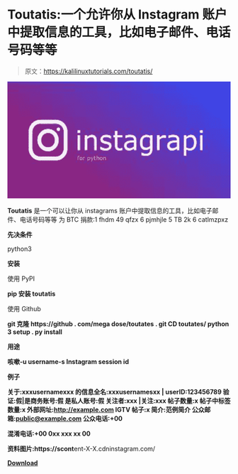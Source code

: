 # Toutatis:一个允许你从 Instagram 账户中提取信息的工具，比如电子邮件、电话号码等等

> 原文：<https://kalilinuxtutorials.com/toutatis/>

[![](img/aaa4f1ca67289a065746b720a983603c.png)](https://blogger.googleusercontent.com/img/a/AVvXsEg_va4upbWXDN7Xg2UpWx081I9JCJxh8bBl6kAjgV8FL1a6C7-0i_aA5onmesE-iBBEBQ3VeAzGZM8qUi251_7eajvP_QnEd4WiwcWFR6aQ-qEK81E7KpwIFmRp1xSOKxlzBUcNsXN9ToDBHHAcv9caPbauGbp9MT6z_BGSzls67C-JLCQ8JcNH-CgE=s728)

**Toutatis** 是一个可以让你从 instagrams 账户中提取信息的工具，比如电子邮件、电话号码等等
为 BTC 捐款:1 fhdm 49 qfzx 6 pjmhjle 5 TB 2k 6 catlmzpxz

**先决条件**

python3

**安装**

使用 PyPI

**pip 安装 toutatis**

使用 Github

**git 克隆 https://github . com/mega dose/toutates . git
CD toutates/
python 3 setup . py install**

**用途**

**咳嗽-u username-s Instagram session id**

**例子**

**关于:xxxusernamexxx
的信息全名:xxxusernamesxx | userID:123456789
验证:假|是商务账号:假
是私人账号:假
关注者:xxx |关注:xxx
帖子数量:x
帖子中标签数量:x
外部网址:http://example.com
IGTV 帖子:x
简介:范例简介
公众邮箱:public@example.com
公众电话:+00**

**混淆电话:+00 0xx xxx xx 00**

**资料图片:https://scont**ent-X-X.cdninstagram.com/

[**Download**](https://github.com/megadose/toutatis)